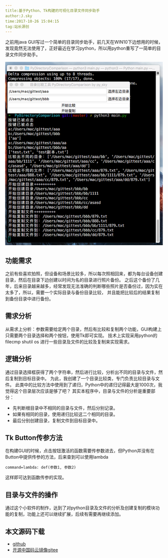 ```yaml
---
title:基于Python、Tk构建的可视化目录文件同步助手
author:J.sky
time:2017-10-26 15:04:15
tag:站长源创
---
```


之前用java GUI写过一个简单的目录同步助手，前几天在WIN10下边想用的时候，发现竟然无法使用了，正好最近在学习python，所以用python重写了一简单的目录文件同步助手。


![输入图片说明](assets/images/media/upload/2018/01/Snip20180109_24.png)

## 功能需求

之前有些喜欢拍照，但设备和场景比较多，所以每次照相回来，都为每台设备创建目录，然后在目录下边创建以时间为名的目录进行照片备份。
之后这个备份了几年，后来目录越来越多，经常发现无法准确的判断哪些照片是否备份过，因为实在太多了，所以，需要一个实际目录与备份目录比较，
并且能把比较后的结果复制到备份目录中进行备份。

## 需求分析

从需求上分析：参数需要给定两个目录，然后有比较和复制两个功能，GUI构建上只需要两个目录选择和两个按钮，使用Tk即可实现。
技术上实现采用python的 filecmp shutil os 进行一些目录及文件的比较及复制来实现需求。

## 逻辑分析

通过目录选择框获得了两个字符串，然后进行比较，分析出不同的目录与文件，然后复制到目标目录中。
为此，我创建了一个目录比较类，专门负责比较目录与文件。
此类中的比较方法中使用到了递归，Python中的递归记得最大是1000次，我觉得这个目录层次应该是够了吧？
其实本程序中，目录与文件的分析是重要部分：

+ 先判断根目录中不相同的目录与文件，然后分别记录。
+ 如果有相同的目录，使用递归比较这二个相同的目录。
+ 最后分别创建目录，复制文件到目标目录中。

## Tk Button传参方法

在构建GUI的时候，点击按钮激活的函数需要传参数进去，但Python并没有在Button中提供传参的方法，后来查到可以使用lambda

    command=lambda: def(参数1, 参数2)

这样即可达到函数传参的实现。

## 目录与文件的操作

通过这个小软件的制作，达到了对python目录及文件的分析及创建复制的模块功能的复制，功能上还可以继续扩展，后续有需要再继续添加。


## 本文源码下载

+ [github](https://github.com/bosichong/PyDirectoryComparison)
+ [开源中国码云镜像gitee](https://gitee.com/J_Sky/PyDirectoryComparison)